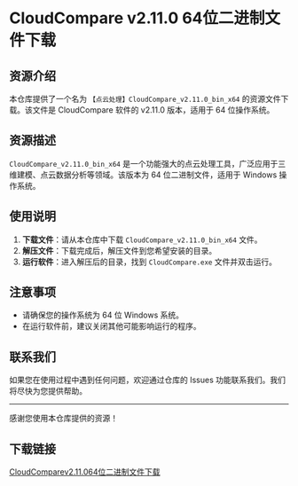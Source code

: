 # CloudCompare v2.11.0 64位二进制文件下载

## 资源介绍

本仓库提供了一个名为 `【点云处理】CloudCompare_v2.11.0_bin_x64` 的资源文件下载。该文件是 CloudCompare 软件的 v2.11.0 版本，适用于 64 位操作系统。

## 资源描述

`CloudCompare_v2.11.0_bin_x64` 是一个功能强大的点云处理工具，广泛应用于三维建模、点云数据分析等领域。该版本为 64 位二进制文件，适用于 Windows 操作系统。

## 使用说明

1. **下载文件**：请从本仓库中下载 `CloudCompare_v2.11.0_bin_x64` 文件。
2. **解压文件**：下载完成后，解压文件到您希望安装的目录。
3. **运行软件**：进入解压后的目录，找到 `CloudCompare.exe` 文件并双击运行。

## 注意事项

- 请确保您的操作系统为 64 位 Windows 系统。
- 在运行软件前，建议关闭其他可能影响运行的程序。

## 联系我们

如果您在使用过程中遇到任何问题，欢迎通过仓库的 Issues 功能联系我们。我们将尽快为您提供帮助。

---

感谢您使用本仓库提供的资源！

## 下载链接

[CloudComparev2.11.064位二进制文件下载](https://pan.quark.cn/s/568949ca6ba7)